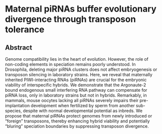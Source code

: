 # Maternal piRNAs buffer evolutionary divergence through transposon tolerance
## Abstract
Genome compatibility lies in the heart of evolution. However, the role of non-coding elements in speciation remains poorly understood. In Drosophila, deleting major piRNA clusters does not affect embryogenesis or transposon silencing in laboratory strains. Here, we reveal that maternally inherited PIWI-interacting RNAs (piRNAs) are crucial for the embryonic viability of interspecific hybrids. We demonstrate that the Argonaute-2 bound endogenous small interfering RNA pathway can compensate for piRNA loss, only in laboratory strains but not in hybrids. Remarkably, in mammals, mouse oocytes lacking all piRNAs severely impairs their pre-implantation development when fertilized by sperm from another sub-species, despite with normal developmental potential as inbreds. We propose that maternal piRNAs protect genomes from newly introduced or “foreign” transposons, thereby enhancing hybrid viability and potentially “bluring” speciation boundaries by suppressing transposon divergence.
